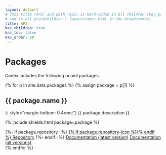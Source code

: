 ```yaml
---
layout: default
# This title (API) and path (api) is hard-coded in all children (key parent: API)
# and in all grandchildren (_layouts/odoc.html in the breadcrumbs)
title: API
has_children: true
has_toc: false
nav_order: 20
---
```


# Packages

Codex includes the following ocaml packages.

{% for p in site.data.packages %}
{% assign package = p[1] %}
## {{ package.name }}

{: style="margin-bottom: 0.4rem;"}
{{ package.description }}


{% include shields.html package=package %}

<div class="linkrow">
{%- if package.repository -%}
<a href="{{package.repository}}">
{% if package.repository-icon %}<i class="{{ package.repository-icon }}"></i>{% endif %}
Repository</a>
{%- endif -%}
<a href="/api/{{ p[0] }}/{{ package.latest-version }}"><i class="fa fa-book"></i> Documentation (latest version)</a>
<a href="/api/{{ p[0] }}/"><i class="fa fa-book"></i> Documentation (all versions)</a>
</div>
{% endfor %}
